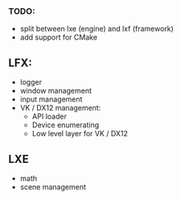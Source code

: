  ### TODO:
 * split between lxe (engine) and lxf (framework)
 * add support for CMake
 
 ## LFX:
 * logger
 * window management
 * input management
 * VK / DX12 management:
	* API loader
	* Device enumerating
	* Low level layer for VK / DX12
 
 ## LXE
 * math
 * scene management